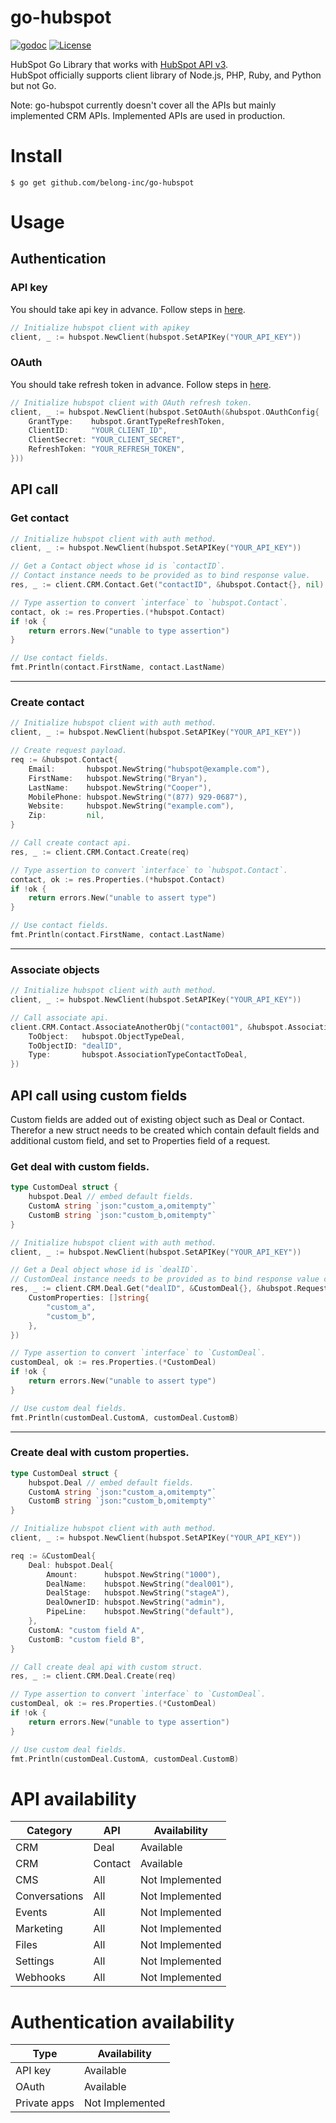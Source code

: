 # go-hubspot
[![godoc](https://godoc.org/github.com/belong-inc/go-hubspot?status.svg)](https://pkg.go.dev/github.com/belong-inc/go-hubspot)
[![License](https://img.shields.io/badge/License-Apache%202.0-blue.svg)](https://opensource.org/licenses/Apache-2.0)

HubSpot Go Library that works with [HubSpot API v3](https://developers.hubspot.com/docs/api/overview).  
HubSpot officially supports client library of Node.js, PHP, Ruby, and Python but not Go.

Note: go-hubspot currently doesn't cover all the APIs but mainly implemented CRM APIs. Implemented APIs are used in
production.

# Install

```shell
$ go get github.com/belong-inc/go-hubspot
```

# Usage

## Authentication

### API key

You should take api key in advance. Follow steps
in [here](https://knowledge.hubspot.com/integrations/how-do-i-get-my-hubspot-api-key).

```go
// Initialize hubspot client with apikey
client, _ := hubspot.NewClient(hubspot.SetAPIKey("YOUR_API_KEY"))
```

### OAuth

You should take refresh token in advance. Follow steps
in [here](https://developers.hubspot.com/docs/api/working-with-oauth).

```go
// Initialize hubspot client with OAuth refresh token.
client, _ := hubspot.NewClient(hubspot.SetOAuth(&hubspot.OAuthConfig{
    GrantType:    hubspot.GrantTypeRefreshToken,
    ClientID:     "YOUR_CLIENT_ID",
    ClientSecret: "YOUR_CLIENT_SECRET",
    RefreshToken: "YOUR_REFRESH_TOKEN",
}))
```

## API call

### Get contact

```go
// Initialize hubspot client with auth method.
client, _ := hubspot.NewClient(hubspot.SetAPIKey("YOUR_API_KEY"))

// Get a Contact object whose id is `contactID`.
// Contact instance needs to be provided as to bind response value.
res, _ := client.CRM.Contact.Get("contactID", &hubspot.Contact{}, nil)

// Type assertion to convert `interface` to `hubspot.Contact`.
contact, ok := res.Properties.(*hubspot.Contact)
if !ok {
    return errors.New("unable to type assertion")
}

// Use contact fields.
fmt.Println(contact.FirstName, contact.LastName)
```

---

### Create contact

```go
// Initialize hubspot client with auth method.
client, _ := hubspot.NewClient(hubspot.SetAPIKey("YOUR_API_KEY"))

// Create request payload.
req := &hubspot.Contact{
    Email:       hubspot.NewString("hubspot@example.com"),
    FirstName:   hubspot.NewString("Bryan"),
    LastName:    hubspot.NewString("Cooper"),
    MobilePhone: hubspot.NewString("(877) 929-0687"),
    Website:     hubspot.NewString("example.com"),
    Zip:         nil,
}

// Call create contact api.
res, _ := client.CRM.Contact.Create(req)

// Type assertion to convert `interface` to `hubspot.Contact`.
contact, ok := res.Properties.(*hubspot.Contact)
if !ok {
    return errors.New("unable to assert type")
}

// Use contact fields.
fmt.Println(contact.FirstName, contact.LastName)
```

---

### Associate objects

```go
// Initialize hubspot client with auth method.
client, _ := hubspot.NewClient(hubspot.SetAPIKey("YOUR_API_KEY"))

// Call associate api.
client.CRM.Contact.AssociateAnotherObj("contact001", &hubspot.AssociationConfig{
    ToObject:   hubspot.ObjectTypeDeal,
    ToObjectID: "dealID",
    Type:       hubspot.AssociationTypeContactToDeal,
})
```

## API call using custom fields

Custom fields are added out of existing object such as Deal or Contact.  
Therefor a new struct needs to be created which contain default fields and additional custom field, and set to Properties field of a request.

### Get deal with custom fields.

```go
type CustomDeal struct {
	hubspot.Deal // embed default fields.
	CustomA string `json:"custom_a,omitempty"`
	CustomB string `json:"custom_b,omitempty"`
}

// Initialize hubspot client with auth method.
client, _ := hubspot.NewClient(hubspot.SetAPIKey("YOUR_API_KEY"))

// Get a Deal object whose id is `dealID`.
// CustomDeal instance needs to be provided as to bind response value contained custom fields.
res, _ := client.CRM.Deal.Get("dealID", &CustomDeal{}, &hubspot.RequestQueryOption{
    CustomProperties: []string{
        "custom_a",
        "custom_b",
    },
})

// Type assertion to convert `interface` to `CustomDeal`.
customDeal, ok := res.Properties.(*CustomDeal)
if !ok {
    return errors.New("unable to assert type")
}

// Use custom deal fields.
fmt.Println(customDeal.CustomA, customDeal.CustomB)
```

---

### Create deal with custom properties.

```go
type CustomDeal struct {
	hubspot.Deal // embed default fields.
	CustomA string `json:"custom_a,omitempty"`
	CustomB string `json:"custom_b,omitempty"`
}

// Initialize hubspot client with auth method.
client, _ := hubspot.NewClient(hubspot.SetAPIKey("YOUR_API_KEY"))

req := &CustomDeal{
    Deal: hubspot.Deal{
        Amount:      hubspot.NewString("1000"),
        DealName:    hubspot.NewString("deal001"),
        DealStage:   hubspot.NewString("stageA"),
        DealOwnerID: hubspot.NewString("admin"),
        PipeLine:    hubspot.NewString("default"),
    },
    CustomA: "custom field A",
    CustomB: "custom field B",
}

// Call create deal api with custom struct.
res, _ := client.CRM.Deal.Create(req)

// Type assertion to convert `interface` to `CustomDeal`.
customDeal, ok := res.Properties.(*CustomDeal)
if !ok {
    return errors.New("unable to type assertion")
}

// Use custom deal fields.
fmt.Println(customDeal.CustomA, customDeal.CustomB)
```

# API availability

|Category     | API     | Availability |
|-------------|---------|--------------|
|CRM          | Deal    |  Available |
|CRM          | Contact |  Available |
|CMS          | All     |  Not Implemented |
|Conversations| All     |  Not Implemented |
|Events       | All     |  Not Implemented |
|Marketing    | All     |  Not Implemented |
|Files        | All     |  Not Implemented |
|Settings     | All     |  Not Implemented |
|Webhooks     | All     |  Not Implemented |

# Authentication availability

|Type         | Availability |
|-------------|--------------|
|API key      | Available |
|OAuth        | Available |
|Private apps | Not Implemented |
